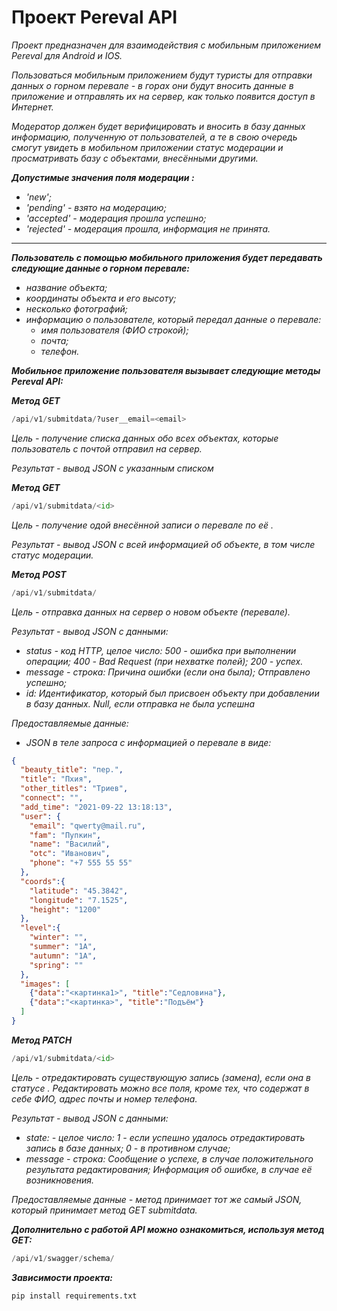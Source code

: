 # Проект Pereval API

*Проект предназначен для взаимодействия с мобильным приложением Pereval для Android и IOS.*

*Пользоваться мобильным приложением будут туристы для отправки данных о горном перевале - в горах они будут вносить данные в приложение и отправлять их на сервер, как только появится доступ в Интернет.*

*Модератор должен будет верифицировать и вносить в базу данных информацию, полученную от пользователей, а те в свою очередь смогут увидеть в мобильном приложении статус модерации и просматривать базу с объектами, внесёнными другими.*

***Допустимые значения поля модерации <status>:***
+ *'new';*
+ *'pending' - взято на модерацию;*
+ *'accepted' - модерация прошла успешно;*
+ *'rejected' - модерация прошла, информация не принята.*
______

***Пользователь с помощью мобильного приложения будет передавать следующие данные о горном перевале:***
+ *название объекта;*
+ *координаты объекта и его высоту;*
+ *несколько фотографий;*
+ *информацию о пользователе, который передал данные о перевале:*
  + *имя пользователя (ФИО строкой);*
  + *почта;*
  + *телефон.*

***Мобильное приложение пользователя вызывает следующие методы Pereval API:***

 ***Метод GET*** 
```python
/api/v1/submitdata/?user__email=<email>
```
*Цель - получение списка данных обо всех объектах, которые пользователь с почтой <email> отправил на сервер.*

*Результат - вывод JSON с указанным списком*

 ***Метод GET*** 
```python
/api/v1/submitdata/<id>
```
*Цель - получение одой внесённой записи о перевале по её <id>.*

*Результат - вывод JSON с всей информацией об объекте, в том числе статус модерации.*

 ***Метод POST*** 
```python
/api/v1/submitdata/
 ```
*Цель - отправка данных на сервер о новом объекте (перевале).*

*Результат - вывод  JSON с данными:*
+ *status - код HTTP, целое число:*
    *500 - ошибка при выполнении операции;*
    *400 - Bad Request (при нехватке полей);*
    *200 - успех.*
+ *message - строка:*
   *Причина ошибки (если она была);*
   *Отправлено успешно;*
+ *id:*
   *Идентификатор, который был присвоен объекту при добавлении в базу данных.*
   *Null, если отправка не была успешна*

*Предоставляемые данные:*
+ *JSON в теле запроса с информацией о перевале в виде:*
```json
{
  "beauty_title": "пер.",
  "title": "Пхия",
  "other_titles": "Триев",
  "connect": "",
  "add_time": "2021-09-22 13:18:13",
  "user": {
    "email": "qwerty@mail.ru", 		
    "fam": "Пупкин",
	"name": "Василий",
	"otc": "Иванович",
    "phone": "+7 555 55 55"
  },
  "coords":{
    "latitude": "45.3842",
    "longitude": "7.1525",
    "height": "1200"
  },
  "level":{
    "winter": "",
    "summer": "1А",
    "autumn": "1А",
    "spring": ""
  },
  "images": [
    {"data":"<картинка1>", "title":"Седловина"},
    {"data":"<картинка>", "title":"Подъём"}
  ]
}
```
 ***Метод PATCH*** 
```python
/api/v1/submitdata/<id>
```
*Цель - отредактировать существующую запись (замена), если она в статусе <new>. Редактировать можно все поля, кроме тех, что содержат в себе ФИО, адрес почты и номер телефона.*

*Результат - вывод  JSON с данными:*
+ *state: - целое число:*
    *1 - если успешно удалось отредактировать запись в базе данных;*
    *0 - в противном случае;*
+ *message - строка:*
   *Сообщение о успехе, в случае положительного результата редактирования;*
   *Информация об ошибке, в случае её возникновения.*

*Предоставляемые данные - метод принимает тот же самый JSON, который принимает метод GET submitdata.*

***Дополнительно с работой API можно ознакомиться, используя метод GET:***
```python
/api/v1/swagger/schema/
```

***Зависимости проекта:***
```python
pip install requirements.txt
```

